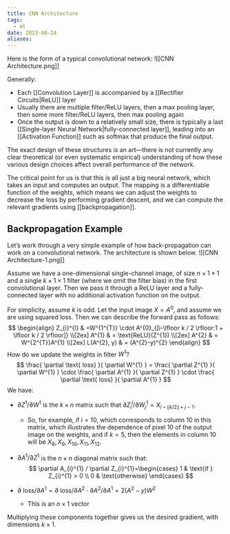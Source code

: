 ```yaml
---
title: CNN Architecture
tags:
  - ml
date: 2023-08-24
aliases:
---
```

Here is the form of a typical convolutional network:
![[CNN Architecture.png]]

Generally:
- Each [[Convolution Layer]] is accompanied by a [[Rectifier Circuits|ReLU]] layer
- Usually there are multiple filter/ReLU layers, then a max pooling layer, then some more filter/ReLU layers, then max pooling again
- Once the output is down to a relatively small size, there is typically a last [[Single-layer Neural Network|fully-connected layer]], leading into an [[Activation Function]] such as softmax that produce the final output.

The exact design of these structures is an art—there is not currently any clear theoretical (or even systematic empirical) understanding of how these various design choices affect overall performance of the network.

The critical point for us is that this is all just a big neural network, which takes an input and computes an output. The mapping is a differentiable function of the weights, which means we can adjust the weights to decrease the loss by performing gradient descent, and we can compute the relevant gradients using [[backpropagation]].

## Backpropagation Example
Let’s work through a very simple example of how back-propagation can work on a convolutional network. The architecture is shown below. 
![[CNN Architecture-1.png]]

Assume we have a one-dimensional single-channel image, of size $n \times 1 \times 1$ and a single $k \times 1 \times 1$ filter (where we omit the filter bias) in the first convolutional layer. Then we pass it through a ReLU layer and a fully-connected layer with no additional activation function on the output.

For simplicity, assume $k$ is odd. Let the input image $X = A^{0}$, and assume we are using squared loss. Then we can describe the forward pass as follows:
$$
\begin{align}
Z_{i}^{l} & =W^{1^{T}} \cdot  A^{0}_{[i-\lfloor k / 2 \rfloor:1 + \lfloor k / 2 \rfloor]} \\[2ex]
A^{1} & = \text{ReLU}(Z^{1}) \\[2ex] 
A^{2}  & = W^{2^{T}}A^{1} \\[2ex] 
L(A^{2}, y) & = (A^{2}-y)^{2}
\end{align}
$$
How do we update the weights in filter $W^{1}$?
$$
\frac{ \partial \text{ loss} }{ \partial W^{1} } = \frac{ \partial Z^{1} }{ \partial W^{1} } \cdot \frac{ \partial A^{1} }{ \partial Z^{1} } \cdot \frac{ \partial \text{ loss} }{ \partial A^{1} } 
$$
We have:
- $\partial Z^{1} / \partial W^{1}$ is the $k \times n$ matrix such that $\partial Z_{i}^{l} / \partial W_{j}^{1}= X_{i-\lfloor k / 2 \rfloor +j-1}$. 
	- So, for example, if $i=10$, which corresponds to column 10 in this matrix, which illustrates the dependence of pixel 10 of the output image on the weights, and if $k=5$, then the elements in column 10 will be $X_{8}, X_{9}, X_{10}, X_{11}, X_{12}$.
- $\partial A^{1} / \partial Z^{1}$ is the $n \times n$ diagonal matrix such that:
$$
\partial A_{i}^{1} / \partial Z_{i}^{1}=\begin{cases}
1  & \text{if } Z_{i}^{1} > 0 \\
0  & \text{otherwise}
\end{cases}
$$

- $\partial \text{ loss} / \partial A^{1} = \partial \text{ loss} / \partial A^{2}\cdot \partial A^{2} / \partial A^{1}=2(A^{2}-y)W^{2}$
	- This is an $n \times 1$ vector

Multiplying these components together gives us the desired gradient, with dimensions $k \times 1$.

